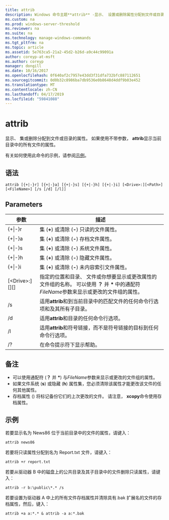 ```yaml
---
title: attrib
description: Windows 命令主题**attrib** -显示、 设置或删除属性分配到文件或目录。
ms.custom: na
ms.prod: windows-server-threshold
ms.reviewer: na
ms.suite: na
ms.technology: manage-windows-commands
ms.tgt_pltfrm: na
ms.topic: article
ms.assetid: 5e763ca5-21a2-45d2-b26d-a9c44c99091a
author: coreyp-at-msft
ms.author: coreyp
manager: dongill
ms.date: 10/16/2017
ms.openlocfilehash: 0f640af2c7957e43dd3f31dfa732bfc887112651
ms.sourcegitcommit: 0d0b32c8986ba7db9536e0b8648d4ddf9b03e452
ms.translationtype: MT
ms.contentlocale: zh-CN
ms.lasthandoff: 04/17/2019
ms.locfileid: "59841088"
---
```

# <a name="attrib"></a>attrib



显示、 集或删除分配到文件或目录的属性。 如果使用不带参数， **attrib**显示当前目录中的所有文件的属性。

有关如何使用此命令的示例，请参阅[示例](#BKMK_examples)。

## <a name="syntax"></a>语法

```
attrib [{+|-}r] [{+|-}a] [{+|-}s] [{+|-}h] [{+|-}i] [<Drive>:][<Path>][<FileName>] [/s [/d] [/l]]
```

## <a name="parameters"></a>Parameters

|参数|描述|
|---------|-----------|
|{+\|-}r|集 (**+**) 或清除 (**-**) 只读的文件属性。|
|{+\|-}a|集 (**+**) 或清除 (**-**) 存档文件属性。|
|{+\|-}s|集 (**+**) 或清除 (**-**) 系统文件属性。|
|{+\|-}h|集 (**+**) 或清除 (**-**) 隐藏文件属性。|
|{+\|-}i|集 (**+**) 或清除 (**-**) 未内容索引文件属性。|
|[\<Drive>:][<Path>][<FileName>]|指定的位置和目录、 文件或你想要显示或更改属性的文件组的名称。 可以使用 **？** 并 **&#42;** 中的通配符*FileName*参数来显示或更改的文件组的属性。|
|/s|适用**attrib**和到当前目录中的匹配文件的任何命令行选项和及其所有子目录。|
|/d|适用**attrib**和目录的任何命令行选项。|
|/l|适用**attrib**和符号链接，而不是符号链接的目标到任何命令行选项。|
|/?|在命令提示符下显示帮助。|

## <a name="remarks"></a>备注

-   可以使用通配符 (**？** 并 **&#42;**) 与*FileName*参数来显示或更改的文件组的属性。
-   如果文件系统 (**s**) 或隐藏 (**h**) 属性集，您必须清除该属性才能更改该文件的任何其他属性。
-   存档属性 () 将标记备份它们的上次更改的文件。 请注意， **xcopy**命令使用存档属性。

## <a name="BKMK_examples"></a>示例

若要显示名为 News86 位于当前目录中的文件的属性，请键入：
```
attrib news86 
```
若要将只读属性分配到名为 Report.txt 文件，请键入：
```
attrib +r report.txt 
```
若要从驱动器 B 中的磁盘上的公共目录及其子目录中的文件删除只读属性，请键入：
```
attrib -r b:\public\*.* /s 
```
若要设置为驱动器 A 中上的所有文件存档属性并清除具有.bak 扩展名的文件的存档属性，然后，键入：
```
attrib +a a:*.* & attrib -a a:*.bak 
```
